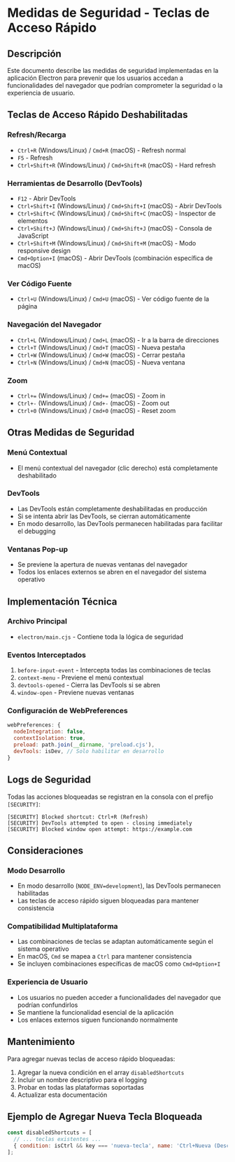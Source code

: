 # Medidas de Seguridad - Teclas de Acceso Rápido

## Descripción

Este documento describe las medidas de seguridad implementadas en la aplicación Electron para prevenir que los usuarios accedan a funcionalidades del navegador que podrían comprometer la seguridad o la experiencia de usuario.

## Teclas de Acceso Rápido Deshabilitadas

### Refresh/Recarga
- `Ctrl+R` (Windows/Linux) / `Cmd+R` (macOS) - Refresh normal
- `F5` - Refresh
- `Ctrl+Shift+R` (Windows/Linux) / `Cmd+Shift+R` (macOS) - Hard refresh

### Herramientas de Desarrollo (DevTools)
- `F12` - Abrir DevTools
- `Ctrl+Shift+I` (Windows/Linux) / `Cmd+Shift+I` (macOS) - Abrir DevTools
- `Ctrl+Shift+C` (Windows/Linux) / `Cmd+Shift+C` (macOS) - Inspector de elementos
- `Ctrl+Shift+J` (Windows/Linux) / `Cmd+Shift+J` (macOS) - Consola de JavaScript
- `Ctrl+Shift+M` (Windows/Linux) / `Cmd+Shift+M` (macOS) - Modo responsive design
- `Cmd+Option+I` (macOS) - Abrir DevTools (combinación específica de macOS)

### Ver Código Fuente
- `Ctrl+U` (Windows/Linux) / `Cmd+U` (macOS) - Ver código fuente de la página

### Navegación del Navegador
- `Ctrl+L` (Windows/Linux) / `Cmd+L` (macOS) - Ir a la barra de direcciones
- `Ctrl+T` (Windows/Linux) / `Cmd+T` (macOS) - Nueva pestaña
- `Ctrl+W` (Windows/Linux) / `Cmd+W` (macOS) - Cerrar pestaña
- `Ctrl+N` (Windows/Linux) / `Cmd+N` (macOS) - Nueva ventana

### Zoom
- `Ctrl+=` (Windows/Linux) / `Cmd+=` (macOS) - Zoom in
- `Ctrl+-` (Windows/Linux) / `Cmd+-` (macOS) - Zoom out
- `Ctrl+0` (Windows/Linux) / `Cmd+0` (macOS) - Reset zoom

## Otras Medidas de Seguridad

### Menú Contextual
- El menú contextual del navegador (clic derecho) está completamente deshabilitado

### DevTools
- Las DevTools están completamente deshabilitadas en producción
- Si se intenta abrir las DevTools, se cierran automáticamente
- En modo desarrollo, las DevTools permanecen habilitadas para facilitar el debugging

### Ventanas Pop-up
- Se previene la apertura de nuevas ventanas del navegador
- Todos los enlaces externos se abren en el navegador del sistema operativo

## Implementación Técnica

### Archivo Principal
- `electron/main.cjs` - Contiene toda la lógica de seguridad

### Eventos Interceptados
1. `before-input-event` - Intercepta todas las combinaciones de teclas
2. `context-menu` - Previene el menú contextual
3. `devtools-opened` - Cierra las DevTools si se abren
4. `window-open` - Previene nuevas ventanas

### Configuración de WebPreferences
```javascript
webPreferences: {
  nodeIntegration: false,
  contextIsolation: true,
  preload: path.join(__dirname, 'preload.cjs'),
  devTools: isDev, // Solo habilitar en desarrollo
}
```

## Logs de Seguridad

Todas las acciones bloqueadas se registran en la consola con el prefijo `[SECURITY]`:

```
[SECURITY] Blocked shortcut: Ctrl+R (Refresh)
[SECURITY] DevTools attempted to open - closing immediately
[SECURITY] Blocked window open attempt: https://example.com
```

## Consideraciones

### Modo Desarrollo
- En modo desarrollo (`NODE_ENV=development`), las DevTools permanecen habilitadas
- Las teclas de acceso rápido siguen bloqueadas para mantener consistencia

### Compatibilidad Multiplataforma
- Las combinaciones de teclas se adaptan automáticamente según el sistema operativo
- En macOS, `Cmd` se mapea a `Ctrl` para mantener consistencia
- Se incluyen combinaciones específicas de macOS como `Cmd+Option+I`

### Experiencia de Usuario
- Los usuarios no pueden acceder a funcionalidades del navegador que podrían confundirlos
- Se mantiene la funcionalidad esencial de la aplicación
- Los enlaces externos siguen funcionando normalmente

## Mantenimiento

Para agregar nuevas teclas de acceso rápido bloqueadas:

1. Agregar la nueva condición en el array `disabledShortcuts`
2. Incluir un nombre descriptivo para el logging
3. Probar en todas las plataformas soportadas
4. Actualizar esta documentación

## Ejemplo de Agregar Nueva Tecla Bloqueada

```javascript
const disabledShortcuts = [
  // ... teclas existentes ...
  { condition: isCtrl && key === 'nueva-tecla', name: 'Ctrl+Nueva (Descripción)' },
];
```
